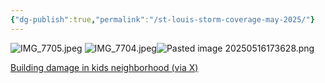 ```yaml
---
{"dg-publish":true,"permalink":"/st-louis-storm-coverage-may-2025/"}
---
```


![IMG_7705.jpeg](/img/user/2%20Source%20Material/Attachments/IMG_7705.jpeg)
![IMG_7704.jpeg](/img/user/2%20Source%20Material/Attachments/IMG_7704.jpeg)![Pasted image 20250516173628.png](/img/user/2%20Source%20Material/Attachments/Pasted%20image%2020250516173628.png)

[Building damage in kids neighborhood (via X)](https://x.com/the_tubis/status/1923479440584998981?ref_src=twsrc%5Etfw%7Ctwcamp%5Etweetembed%7Ctwterm%5E1923479440584998981%7Ctwgr%5E0473f27f10acf64814d9eb131060b4060946dbef%7Ctwcon%5Es1_c10&ref_url=https%3A%2F%2Fweather.com%2Fstorms%2Ftornado%2Fnews%2F2025-05-16-st-louis-clayton-missouri-tornado)
